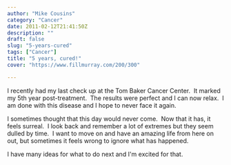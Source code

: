 ```yaml
---
author: "Mike Cousins"
category: "Cancer"
date: 2011-02-12T21:41:50Z
description: ""
draft: false
slug: "5-years-cured"
tags: ["Cancer"]
title: "5 years, cured!"
cover: "https://www.fillmurray.com/200/300"

---
```


I recently had my last check up at the Tom Baker Cancer Center.  It marked my
5th year post-treatment.  The results were perfect and I can now relax.  I am
done with this disease and I hope to never face it again.

I sometimes thought that this day would never come.  Now that it has, it feels
surreal.  I look back and remember a lot of extremes but they seem dulled by
time.  I want to move on and have an amazing life from here on out, but
sometimes it feels wrong to ignore what has happened.

I have many ideas for what to do next and I'm excited for that.